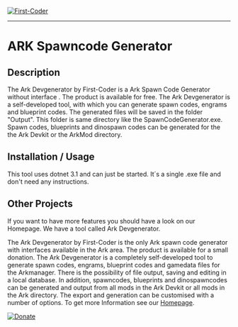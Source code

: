 [![First-Coder](https://first-coder.de/images/logos/LogoFirstCoderDarkHorizontal.png)](https://first-coder.de/)

---

# ARK Spawncode Generator

## Description

The Ark Devgenerator by First-Coder is a Ark Spawn Code Generator without interface . The product is available for free. The Ark Devgenerator is a self-developed tool, with which you can generate spawn codes, engrams and blueprint codes. The generated files will be saved in the folder "Output". This folder is same directory like the SpawnCodeGenerator.exe. Spawn codes, blueprints and dinospawn codes can be generated for the the Ark Devkit or the ArkMod directory.

## Installation / Usage

This tool uses dotnet 3.1 and can just be started. It´s a single .exe file and don't need any instructions.

## Other Projects

If you want to have more features you should have a look on our Homepage. We have a tool called Ark Devgenerator. 

The Ark Devgenerator by First-Coder is the only Ark spawn code generator with interfaces available in the Ark area. The product is available for a small donation. The Ark Devgenerator is a completely self-developed tool to generate spawn codes, engrams, blueprint codes and gamedata files for the Arkmanager. There is the possibility of file output, saving and editing in a local database. In addition, spawncodes, blueprints and dinospawncodes can be generated and output from all mods in the Ark Devkit or all mods in the Ark directory. The export and generation can be customised with a number of options. To get more Information see our [Homepage](https://first-coder.de/).

[![Donate](https://img.shields.io/badge/Donate-PayPal-green.svg)](https://www.paypal.com/donate?hosted_button_id=8PBF4BN7R46TE)
